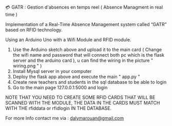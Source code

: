 💳 GATR : Gestion d'absences en temps reel ( Absence Managment in real time )

Implementation of a Real-Time Absence Management system called “GATR” based on RFID technology.

Using an Arduino Uno with a Wifi Module and RFID module.

1) Use the Arduino sketch above and upload it to the main card ( Change the wifi name and password that will connect both pc which is the flask server and the arduino card ), u can find the wiring in the picture " wiring.png " )
2) Install Mysql server in your computer 
3) Deploy the flask app above and execute the main " app.py "
4) Create new teachers and students in the sql database to be able to login
5) Go to the main page 127.0.0.1:5000 and login

NOTE THAT YOU NEED TO CREATE SOME RFID CARDS THAT WILL BE SCANNED WITH THE MODULE, THE DATA IN THE CARDS MUST MATCH WITH THE rfiddata or rfidlogin IN THE DATABASE.

For more Info contact me via : dalymarouan@gmail.com
